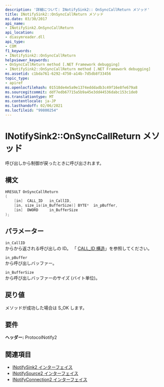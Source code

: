 ```yaml
---
description: '詳細について: INotifySink2:: OnSyncCallReturn メソッド'
title: INotifySink2::OnSyncCallReturn メソッド
ms.date: 03/30/2017
api_name:
- INotifySink2.OnSyncCallReturn
api_location:
- diasymreader.dll
api_type:
- COM
f1_keywords:
- INotifySink2::OnSyncCallReturn
helpviewer_keywords:
- OnSyncCallReturn method [.NET Framework debugging]
- INotifySink2::OnSyncCallReturn method [.NET Framework debugging]
ms.assetid: c1bda761-6292-4750-a14b-7d5db8f33456
topic_type:
- apiref
ms.openlocfilehash: 01518de4e5a9e1374edddadb3c49f16e8fe679a8
ms.sourcegitcommit: ddf7edb67715a5b9a45e3dd44536dabc153c1de0
ms.translationtype: MT
ms.contentlocale: ja-JP
ms.lasthandoff: 02/06/2021
ms.locfileid: "99800254"
---
```

# <a name="inotifysink2onsynccallreturn-method"></a>INotifySink2::OnSyncCallReturn メソッド

呼び出しから制御が戻ったときに呼び出されます。  
  
## <a name="syntax"></a>構文  
  
```cpp  
HRESULT OnSyncCallReturn  
(  
    [in]  CALL_ID   in_CallID,  
    [in, size_is(in_BufferSize)] BYTE*  in_pBuffer,  
    [in]  DWORD     in_BufferSize  
);  
```  
  
## <a name="parameters"></a>パラメーター  

 `in_CallID`  
 からから返される呼び出しの ID。 「 [CALL_ID 構造](call-id-structure.md)」を参照してください。  
  
 `in_pBuffer`  
 から呼び出しバッファー。  
  
 `in_BufferSize`  
 から呼び出しバッファーのサイズ (バイト単位)。  
  
## <a name="return-value"></a>戻り値  

 メソッドが成功した場合は S_OK します。  
  
## <a name="requirements"></a>要件  

 **ヘッダー:** ProtocolNotify2  
  
## <a name="see-also"></a>関連項目

- [INotifySink2 インターフェイス](inotifysink2-interface.md)
- [INotifySource2 インターフェイス](inotifysource2-interface.md)
- [INotifyConnection2 インターフェイス](inotifyconnection2-interface.md)
